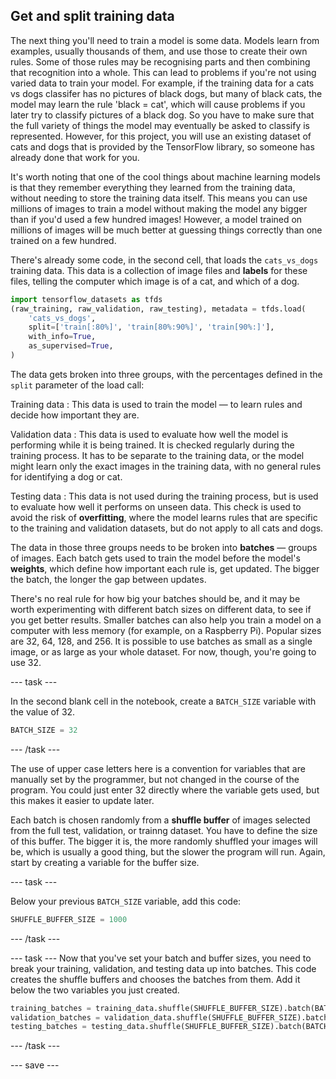 ## Get and split training data

The next thing you'll need to train a model is some data. Models learn from examples, usually thousands of them, and use those to create their own rules. Some of those rules may be recognising parts and then combining that recognition into a whole. This can lead to problems if you're not using varied data to train your model. For example, if the training data for a cats vs dogs classifer has no pictures of black dogs, but many of black cats, the model may learn the rule 'black = cat', which will cause problems if you later try to classify pictures of a black dog. So you have to make sure that the full variety of things the model may eventually be asked to classify is represented. However, for this project, you will use an existing dataset of cats and dogs that is provided by the TensorFlow library, so someone has already done that work for you.

It's worth noting that one of the cool things about machine learning models is that they remember everything they learned from the training data, without needing to store the training data itself. This means you can use millions of images to train a model without making the model any bigger than if you'd used a few hundred images! However, a model trained on millions of images will be much better at guessing things correctly than one trained on a few hundred.

There's already some code, in the second cell, that loads the `cats_vs_dogs` training data. This data is a collection of image files and **labels** for these files, telling the computer which image is of a cat, and which of a dog.

```python
import tensorflow_datasets as tfds
(raw_training, raw_validation, raw_testing), metadata = tfds.load(
    'cats_vs_dogs',
    split=['train[:80%]', 'train[80%:90%]', 'train[90%:]'],
    with_info=True,
    as_supervised=True,
)
```

The data gets broken into three groups, with the percentages defined in the `split` parameter of the load call:

Training data
: This data is used to train the model — to learn rules and decide how important they are.

Validation data
: This data is used to evaluate how well the model is performing while it is being trained. It is checked regularly during the training process. It has to be separate to the training data, or the model might learn only the exact images in the training data, with no general rules for identifying a dog or cat.

Testing data
: This data is not used during the training process, but is used to evaluate how well it performs on unseen data. This check is used to avoid the risk of **overfitting**, where the model learns rules that are specific to the training and validation datasets, but do not apply to all cats and dogs.


The data in those three groups needs to be broken into **batches** — groups of images. Each batch gets used to train the model before the model's **weights**, which define how important each rule is, get updated. The bigger the batch, the longer the gap between updates. 

There's no real rule for how big your batches should be, and it may be worth experimenting with different batch sizes on different data, to see if you get better results. Smaller batches can also help you train a model on a computer with less memory (for example, on a Raspberry Pi). Popular sizes are 32, 64, 128, and 256. It is possible to use batches as small as a single image, or as large as your whole dataset. For now, though, you're going to use 32.

--- task ---

In the second blank cell in the notebook, create a `BATCH_SIZE` variable with the value of 32. 

```python
BATCH_SIZE = 32
```

--- /task ---

The use of upper case letters here is a convention for variables that are manually set by the programmer, but not changed in the course of the program. You could just enter 32 directly where the variable gets used, but this makes it easier to update later.

Each batch is chosen randomly from a **shuffle buffer** of images selected from the full test, validation, or trainng dataset. You have to define the size of this buffer. The bigger it is, the more randomly shuffled your images will be, which is usually a good thing, but the slower the program will run. Again, start by creating a variable for the buffer size.

--- task ---

Below your previous `BATCH_SIZE` variable, add this code:

```python
SHUFFLE_BUFFER_SIZE = 1000
```

--- /task ---

--- task ---
Now that you've set your batch and buffer sizes, you need to break your training, validation, and testing data up into batches. This code creates the shuffle buffers and chooses the batches from them. Add it below the two variables you just created.

```python
training_batches = training_data.shuffle(SHUFFLE_BUFFER_SIZE).batch(BATCH_SIZE)
validation_batches = validation_data.shuffle(SHUFFLE_BUFFER_SIZE).batch(BATCH_SIZE)
testing_batches = testing_data.shuffle(SHUFFLE_BUFFER_SIZE).batch(BATCH_SIZE)
```


--- /task ---

--- save ---
